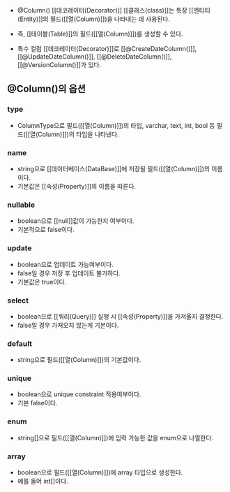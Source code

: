 - @Column() [[데코레이터(Decorator)]] [[클래스(class)]]는 특장 [[엔티티(Entity)]]의  필드([[열(Column)]])을 나타내는 데 사용된다.

- 즉, [[테이블(Table)]]의 필드([[열(Column)]])를 생성할 수 있다.

- 특수 컬럼 [[데코레이터(Decorator)]]로 [[@CreateDateColumn()]], [[@UpdateDateColumn()]], [[@DeleteDateColumn()]], [[@VersionColumn()]]가 있다.


## @Column()의 옵션

### type

- ColumnType으로 필드([[열(Column)]])의 타입, varchar, text, int, bool 등 필드([[열(Column)]])의 타입을 나타낸다.
### name

- string으로 [[데이터베이스(DataBase)]]에 저장될 필드([[열(Column)]])의 이름이다.
- 기본값은 [[속성(Property)]]의 이름을 따른다.
### nullable

- boolean으로 [[null]]값이 가능한지 여부이다.
- 기본적으로 false이다.
### update

- boolean으로 업데이트 가능여부이다.
- false일 경우 저장 후 업데이트 불가하다.
- 기본값은 true이다.
### select

- boolean으로 [[쿼리(Query)]] 실행 시 [[속성(Property)]]을 가져올지 결정한다.
- false일 경우 가져오지 않는게 기본이다.
### default

- string으로 필드([[열(Column)]])의 기본값이다.
### unique

- boolean으로 unique constraint 적용여부이다.
- 기본 false이다.
### enum

- string[]으로 필드([[열(Column)]])에 입력 가능한 값을 enum으로 나열한다.
### array

- boolean으로 필드([[열(Column)]])에 array 타입으로 생성한다.
- 예를 들어 int[]이다.


